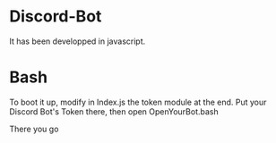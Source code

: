 # Discord-Bot  
It has been developped in javascript.

# Bash 
To boot it up, modify in Index.js the token module at the end. Put your Discord Bot's Token there, then open OpenYourBot.bash

There you go 
